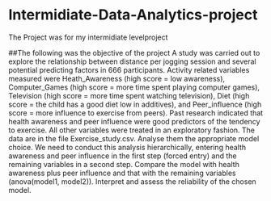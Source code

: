 # Intermidiate-Data-Analytics-project
The Project was for my intermidiate levelproject

##The following was the objective of the project
A study was carried out to explore the relationship between distance per jogging session and several potential predicting factors in 666 participants. Activity related variables measured were Heath_Awareness (high score = low awareness), Computer_Games (high score = more time spent playing computer games), Television (high score = more time spent watching television), Diet (high score = the child has a good diet low in additives), and Peer_influence (high score = more influence to exercise from peers). Past research indicated that health awareness and peer influence were good predictors of the tendency to exercise. All other variables were treated in an exploratory fashion. The data are in the file Exercise_study.csv. Analyse them the appropriate model choice.
We need to conduct this analysis hierarchically, entering health awareness and peer influence in the first step (forced entry) and the remaining variables in a second step. Compare the model with health awareness plus peer influence and that with the remaining variables (anova(model1, model2)). Interpret and assess the reliability of the chosen model. 
